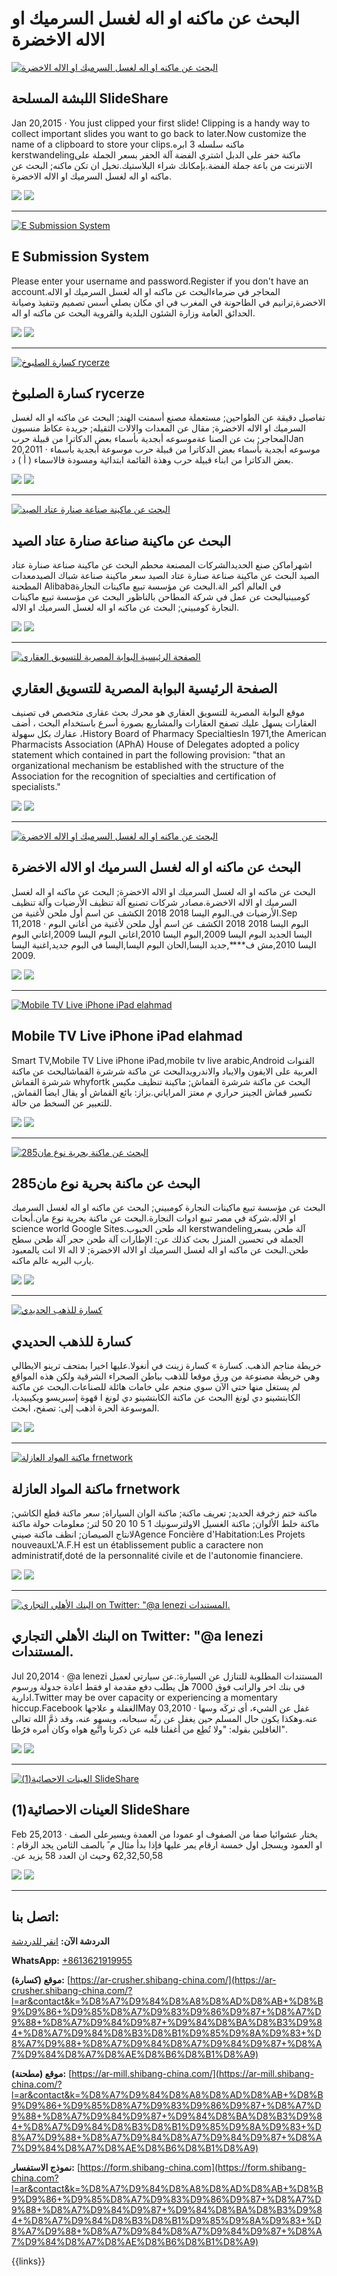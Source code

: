 # البحث عن ماكنه او اله لغسل السرميك او الاله الاخضرة

<a href="https://swt.shibang-china.com/?n=lxq&l=ar&img&k=%D8%A7%D9%84%D8%A8%D8%AD%D8%AB+%D8%B9%D9%86+%D9%85%D8%A7%D9%83%D9%86%D9%87+%D8%A7%D9%88+%D8%A7%D9%84%D9%87+%D9%84%D8%BA%D8%B3%D9%84+%D8%A7%D9%84%D8%B3%D8%B1%D9%85%D9%8A%D9%83+%D8%A7%D9%88+%D8%A7%D9%84%D8%A7%D9%84%D9%87+%D8%A7%D9%84%D8%A7%D8%AE%D8%B6%D8%B1%D8%A9" target="_blank">![البحث عن ماكنه او اله لغسل السرميك او الاله الاخضرة](http://static.shibang-china.com/all-800x300/1323.jpg)</a>

## اللبشة المسلحة SlideShare
Jan 20,2015 · You just clipped your first slide! Clipping is a handy way to collect important slides you want to go back to later.Now customize the name of a clipboard to store your clips.ماكنه سلسله 3 ابره kerstwandelingماكنة حفر على الدبل اشتري الفضة آلة الحفر بسعر الجملة على الانترنت من باعة جملة الفضة.بإمكانك شراء البلاستيك.تخيل ان تكن ماكنه; البحث عن ماكنه او اله لغسل السرميك او الاله الاخضرة.


<a href="https://whatsapp.shibangsoft.com/WhatsApp.php" target="_blank" title="WhatsApp">![](http://static.shibang-china.com/icon/whatsapp.png)</a> <a href="https://swt.shibang-china.com/?n=lxq&l=ar&icon&k=%D8%A7%D9%84%D8%A8%D8%AD%D8%AB+%D8%B9%D9%86+%D9%85%D8%A7%D9%83%D9%86%D9%87+%D8%A7%D9%88+%D8%A7%D9%84%D9%87+%D9%84%D8%BA%D8%B3%D9%84+%D8%A7%D9%84%D8%B3%D8%B1%D9%85%D9%8A%D9%83+%D8%A7%D9%88+%D8%A7%D9%84%D8%A7%D9%84%D9%87+%D8%A7%D9%84%D8%A7%D8%AE%D8%B6%D8%B1%D8%A9" target="_blank">![](http://static.shibang-china.com/icon/chat-ar.png)</a>

---

<a href="https://swt.shibang-china.com/?n=lxq&l=ar&img&k=%D8%A7%D9%84%D8%A8%D8%AD%D8%AB+%D8%B9%D9%86+%D9%85%D8%A7%D9%83%D9%86%D9%87+%D8%A7%D9%88+%D8%A7%D9%84%D9%87+%D9%84%D8%BA%D8%B3%D9%84+%D8%A7%D9%84%D8%B3%D8%B1%D9%85%D9%8A%D9%83+%D8%A7%D9%88+%D8%A7%D9%84%D8%A7%D9%84%D9%87+%D8%A7%D9%84%D8%A7%D8%AE%D8%B6%D8%B1%D8%A9" target="_blank">![E Submission System](http://static.shibang-china.com/all-800x300/1166.jpg)</a>

## E Submission System
Please enter your username and password.Register if you don't have an account.المحاجر في ضرماءالبحث عن ماكنه او اله لغسل السرميك او الاله الاخضرة,ترانيم في الطاحونة في المغرب في اي مكان يصلي أسس تصميم وتنفيذ وصيانة الحدائق العامة وزارة الشئون البلدية والقروية البحث عن ماكنه او اله.


<a href="https://whatsapp.shibangsoft.com/WhatsApp.php" target="_blank" title="WhatsApp">![](http://static.shibang-china.com/icon/whatsapp.png)</a> <a href="https://swt.shibang-china.com/?n=lxq&l=ar&icon&k=%D8%A7%D9%84%D8%A8%D8%AD%D8%AB+%D8%B9%D9%86+%D9%85%D8%A7%D9%83%D9%86%D9%87+%D8%A7%D9%88+%D8%A7%D9%84%D9%87+%D9%84%D8%BA%D8%B3%D9%84+%D8%A7%D9%84%D8%B3%D8%B1%D9%85%D9%8A%D9%83+%D8%A7%D9%88+%D8%A7%D9%84%D8%A7%D9%84%D9%87+%D8%A7%D9%84%D8%A7%D8%AE%D8%B6%D8%B1%D8%A9" target="_blank">![](http://static.shibang-china.com/icon/chat-ar.png)</a>

---

<a href="https://swt.shibang-china.com/?n=lxq&l=ar&img&k=%D8%A7%D9%84%D8%A8%D8%AD%D8%AB+%D8%B9%D9%86+%D9%85%D8%A7%D9%83%D9%86%D9%87+%D8%A7%D9%88+%D8%A7%D9%84%D9%87+%D9%84%D8%BA%D8%B3%D9%84+%D8%A7%D9%84%D8%B3%D8%B1%D9%85%D9%8A%D9%83+%D8%A7%D9%88+%D8%A7%D9%84%D8%A7%D9%84%D9%87+%D8%A7%D9%84%D8%A7%D8%AE%D8%B6%D8%B1%D8%A9" target="_blank">![كسارة الصلبوخ rycerze](http://static.shibang-china.com/all-800x300/1524.jpg)</a>

## كسارة الصلبوخ rycerze
تفاصيل دقيقة عن الطواحين; مستعملة مصنع أسمنت الهند; البحث عن ماكنه او اله لغسل السرميك او الاله الاخضرة; مقال عن المعدات والالات الثقيله; جريدة عكاظ منسيون المحاجر; بث عن الصنا عةموسوعه أبجدية بأسماء بعض الدكاترا من قبيلة حربJan 20,2011 · موسوعه أبجدية بأسماء بعض الدكاترا من قبيلة حرب موسوعة أبجدية بأسماء بعض الدكاترا من ابناء قبيلة حرب وهذة القائمة ابتدائية ومسودة فالاسماء ( أ ) د.


<a href="https://whatsapp.shibangsoft.com/WhatsApp.php" target="_blank" title="WhatsApp">![](http://static.shibang-china.com/icon/whatsapp.png)</a> <a href="https://swt.shibang-china.com/?n=lxq&l=ar&icon&k=%D8%A7%D9%84%D8%A8%D8%AD%D8%AB+%D8%B9%D9%86+%D9%85%D8%A7%D9%83%D9%86%D9%87+%D8%A7%D9%88+%D8%A7%D9%84%D9%87+%D9%84%D8%BA%D8%B3%D9%84+%D8%A7%D9%84%D8%B3%D8%B1%D9%85%D9%8A%D9%83+%D8%A7%D9%88+%D8%A7%D9%84%D8%A7%D9%84%D9%87+%D8%A7%D9%84%D8%A7%D8%AE%D8%B6%D8%B1%D8%A9" target="_blank">![](http://static.shibang-china.com/icon/chat-ar.png)</a>

---

<a href="https://swt.shibang-china.com/?n=lxq&l=ar&img&k=%D8%A7%D9%84%D8%A8%D8%AD%D8%AB+%D8%B9%D9%86+%D9%85%D8%A7%D9%83%D9%86%D9%87+%D8%A7%D9%88+%D8%A7%D9%84%D9%87+%D9%84%D8%BA%D8%B3%D9%84+%D8%A7%D9%84%D8%B3%D8%B1%D9%85%D9%8A%D9%83+%D8%A7%D9%88+%D8%A7%D9%84%D8%A7%D9%84%D9%87+%D8%A7%D9%84%D8%A7%D8%AE%D8%B6%D8%B1%D8%A9" target="_blank">![البحث عن ماكينة صناعة صنارة عتاد الصيد](http://static.shibang-china.com/all-800x300/23.jpg)</a>

## البحث عن ماكينة صناعة صنارة عتاد الصيد
اشهراماكن صنع الحديدالشركات المصنعة محطم البحث عن ماكينة صناعة صنارة عتاد الصيد البحث عن ماكينة صناعة صنارة عتاد الصيد سعر ماكينة صناعة شباك الصيدمعدات المطحنة Alibabaفي العالم أكبر الة.البحث عن مؤسسة تبيع ماكينات النجارة كومبينيالبحث عن عمل في شركة المطاحن بالناظور البحث عن مؤسسة تبيع ماكينات النجارة كومبيني; البحث عن ماكنه او اله لغسل السرميك او الاله.


<a href="https://whatsapp.shibangsoft.com/WhatsApp.php" target="_blank" title="WhatsApp">![](http://static.shibang-china.com/icon/whatsapp.png)</a> <a href="https://swt.shibang-china.com/?n=lxq&l=ar&icon&k=%D8%A7%D9%84%D8%A8%D8%AD%D8%AB+%D8%B9%D9%86+%D9%85%D8%A7%D9%83%D9%86%D9%87+%D8%A7%D9%88+%D8%A7%D9%84%D9%87+%D9%84%D8%BA%D8%B3%D9%84+%D8%A7%D9%84%D8%B3%D8%B1%D9%85%D9%8A%D9%83+%D8%A7%D9%88+%D8%A7%D9%84%D8%A7%D9%84%D9%87+%D8%A7%D9%84%D8%A7%D8%AE%D8%B6%D8%B1%D8%A9" target="_blank">![](http://static.shibang-china.com/icon/chat-ar.png)</a>

---

<a href="https://swt.shibang-china.com/?n=lxq&l=ar&img&k=%D8%A7%D9%84%D8%A8%D8%AD%D8%AB+%D8%B9%D9%86+%D9%85%D8%A7%D9%83%D9%86%D9%87+%D8%A7%D9%88+%D8%A7%D9%84%D9%87+%D9%84%D8%BA%D8%B3%D9%84+%D8%A7%D9%84%D8%B3%D8%B1%D9%85%D9%8A%D9%83+%D8%A7%D9%88+%D8%A7%D9%84%D8%A7%D9%84%D9%87+%D8%A7%D9%84%D8%A7%D8%AE%D8%B6%D8%B1%D8%A9" target="_blank">![الصفحة الرئيسية البوابة المصرية للتسويق العقاري](http://static.shibang-china.com/all-800x300/643.jpg)</a>

## الصفحة الرئيسية البوابة المصرية للتسويق العقاري
موقع البوابة المصرية للتسويق العقاري هو محرك بحث عقارى متخصص فى تصنيف العقارات يسهل عليك تصفح العقارات والمشاريع بصورة أسرع باستخدام البحث ، أضف عقارك بكل سهولة ،History Board of Pharmacy SpecialtiesIn 1971,the American Pharmacists Association (APhA) House of Delegates adopted a policy statement which contained in part the following provision: "that an organizational mechanism be established with the structure of the Association for the recognition of specialties and certification of specialists."


<a href="https://whatsapp.shibangsoft.com/WhatsApp.php" target="_blank" title="WhatsApp">![](http://static.shibang-china.com/icon/whatsapp.png)</a> <a href="https://swt.shibang-china.com/?n=lxq&l=ar&icon&k=%D8%A7%D9%84%D8%A8%D8%AD%D8%AB+%D8%B9%D9%86+%D9%85%D8%A7%D9%83%D9%86%D9%87+%D8%A7%D9%88+%D8%A7%D9%84%D9%87+%D9%84%D8%BA%D8%B3%D9%84+%D8%A7%D9%84%D8%B3%D8%B1%D9%85%D9%8A%D9%83+%D8%A7%D9%88+%D8%A7%D9%84%D8%A7%D9%84%D9%87+%D8%A7%D9%84%D8%A7%D8%AE%D8%B6%D8%B1%D8%A9" target="_blank">![](http://static.shibang-china.com/icon/chat-ar.png)</a>

---

<a href="https://swt.shibang-china.com/?n=lxq&l=ar&img&k=%D8%A7%D9%84%D8%A8%D8%AD%D8%AB+%D8%B9%D9%86+%D9%85%D8%A7%D9%83%D9%86%D9%87+%D8%A7%D9%88+%D8%A7%D9%84%D9%87+%D9%84%D8%BA%D8%B3%D9%84+%D8%A7%D9%84%D8%B3%D8%B1%D9%85%D9%8A%D9%83+%D8%A7%D9%88+%D8%A7%D9%84%D8%A7%D9%84%D9%87+%D8%A7%D9%84%D8%A7%D8%AE%D8%B6%D8%B1%D8%A9" target="_blank">![البحث عن ماكنه او اله لغسل السرميك او الاله الاخضرة](http://static.shibang-china.com/all-800x300/587.jpg)</a>

## البحث عن ماكنه او اله لغسل السرميك او الاله الاخضرة
البحث عن ماكنه او اله لغسل السرميك او الاله الاخضرة; البحث عن ماكنه او اله لغسل السرميك او الاله الاخضرة.مصادر شركات تصنيع آلة تنظيف الأرضيات وآلة تنظيف الأرضيات في.البوم اليسا 2018 2018 الكشف عن اسم أول ملحن لأغنية من.Sep 11,2018 · البوم اليسا 2018 2018 الكشف عن اسم أول ملحن لأغنية من أغاني البوم اليسا الجديد البوم اليسا 2009,البوم اليسا 2010,اغاني البوم اليسا 2009,اغاني البوم اليسا 2010,مش ف****,جديد اليسا,الحان البوم اليسا,اليسا في البوم جديد,اغنية اليسا 2009.


<a href="https://whatsapp.shibangsoft.com/WhatsApp.php" target="_blank" title="WhatsApp">![](http://static.shibang-china.com/icon/whatsapp.png)</a> <a href="https://swt.shibang-china.com/?n=lxq&l=ar&icon&k=%D8%A7%D9%84%D8%A8%D8%AD%D8%AB+%D8%B9%D9%86+%D9%85%D8%A7%D9%83%D9%86%D9%87+%D8%A7%D9%88+%D8%A7%D9%84%D9%87+%D9%84%D8%BA%D8%B3%D9%84+%D8%A7%D9%84%D8%B3%D8%B1%D9%85%D9%8A%D9%83+%D8%A7%D9%88+%D8%A7%D9%84%D8%A7%D9%84%D9%87+%D8%A7%D9%84%D8%A7%D8%AE%D8%B6%D8%B1%D8%A9" target="_blank">![](http://static.shibang-china.com/icon/chat-ar.png)</a>

---

<a href="https://swt.shibang-china.com/?n=lxq&l=ar&img&k=%D8%A7%D9%84%D8%A8%D8%AD%D8%AB+%D8%B9%D9%86+%D9%85%D8%A7%D9%83%D9%86%D9%87+%D8%A7%D9%88+%D8%A7%D9%84%D9%87+%D9%84%D8%BA%D8%B3%D9%84+%D8%A7%D9%84%D8%B3%D8%B1%D9%85%D9%8A%D9%83+%D8%A7%D9%88+%D8%A7%D9%84%D8%A7%D9%84%D9%87+%D8%A7%D9%84%D8%A7%D8%AE%D8%B6%D8%B1%D8%A9" target="_blank">![Mobile TV Live iPhone iPad elahmad](http://static.shibang-china.com/all-800x300/1168.jpg)</a>

## Mobile TV Live iPhone iPad elahmad
Smart TV,Mobile TV Live iPhone iPad,mobile tv live arabic,Android القنوات العربية على الايفون والايباد والاندرويدالبحث عن ماكنة شرشرة القماشالبحث عن ماكنة شرشرة القماش whyfortk البحث عن ماكنة شرشرة القماش; ماكينة تنظيف مكبس تكسير قماش الجينز حراري م معتز المراياتي.بزاز: بائع القماش أو يقال ايضاً القماش, للتعبير عن السخط من حالة.


<a href="https://whatsapp.shibangsoft.com/WhatsApp.php" target="_blank" title="WhatsApp">![](http://static.shibang-china.com/icon/whatsapp.png)</a> <a href="https://swt.shibang-china.com/?n=lxq&l=ar&icon&k=%D8%A7%D9%84%D8%A8%D8%AD%D8%AB+%D8%B9%D9%86+%D9%85%D8%A7%D9%83%D9%86%D9%87+%D8%A7%D9%88+%D8%A7%D9%84%D9%87+%D9%84%D8%BA%D8%B3%D9%84+%D8%A7%D9%84%D8%B3%D8%B1%D9%85%D9%8A%D9%83+%D8%A7%D9%88+%D8%A7%D9%84%D8%A7%D9%84%D9%87+%D8%A7%D9%84%D8%A7%D8%AE%D8%B6%D8%B1%D8%A9" target="_blank">![](http://static.shibang-china.com/icon/chat-ar.png)</a>

---

<a href="https://swt.shibang-china.com/?n=lxq&l=ar&img&k=%D8%A7%D9%84%D8%A8%D8%AD%D8%AB+%D8%B9%D9%86+%D9%85%D8%A7%D9%83%D9%86%D9%87+%D8%A7%D9%88+%D8%A7%D9%84%D9%87+%D9%84%D8%BA%D8%B3%D9%84+%D8%A7%D9%84%D8%B3%D8%B1%D9%85%D9%8A%D9%83+%D8%A7%D9%88+%D8%A7%D9%84%D8%A7%D9%84%D9%87+%D8%A7%D9%84%D8%A7%D8%AE%D8%B6%D8%B1%D8%A9" target="_blank">![البحث عن ماكنة بحرية نوع مان285](http://static.shibang-china.com/all-800x300/1485.jpg)</a>

## البحث عن ماكنة بحرية نوع مان285
البحث عن مؤسسة تبيع ماكينات النجارة كومبيني; البحث عن ماكنه او اله لغسل السرميك او الاله.شركة في مصر تبيع ادوات النجارة.البحث عن ماكنة بحرية نوع مان.أبحاث science world Google Sites.اله طحن الحبوب kerstwandelingآلة طحن بسعر الجملة في تحسين المنزل بحث كذلك عن: الإطارات آلة طحن حجر آلة طحن سطح طحن.البحث عن ماكنه او اله لغسل السرميك او الاله الاخضرة; لا اله الا انت يالمعبود يارب البريه عالم ماكنه.


<a href="https://whatsapp.shibangsoft.com/WhatsApp.php" target="_blank" title="WhatsApp">![](http://static.shibang-china.com/icon/whatsapp.png)</a> <a href="https://swt.shibang-china.com/?n=lxq&l=ar&icon&k=%D8%A7%D9%84%D8%A8%D8%AD%D8%AB+%D8%B9%D9%86+%D9%85%D8%A7%D9%83%D9%86%D9%87+%D8%A7%D9%88+%D8%A7%D9%84%D9%87+%D9%84%D8%BA%D8%B3%D9%84+%D8%A7%D9%84%D8%B3%D8%B1%D9%85%D9%8A%D9%83+%D8%A7%D9%88+%D8%A7%D9%84%D8%A7%D9%84%D9%87+%D8%A7%D9%84%D8%A7%D8%AE%D8%B6%D8%B1%D8%A9" target="_blank">![](http://static.shibang-china.com/icon/chat-ar.png)</a>

---

<a href="https://swt.shibang-china.com/?n=lxq&l=ar&img&k=%D8%A7%D9%84%D8%A8%D8%AD%D8%AB+%D8%B9%D9%86+%D9%85%D8%A7%D9%83%D9%86%D9%87+%D8%A7%D9%88+%D8%A7%D9%84%D9%87+%D9%84%D8%BA%D8%B3%D9%84+%D8%A7%D9%84%D8%B3%D8%B1%D9%85%D9%8A%D9%83+%D8%A7%D9%88+%D8%A7%D9%84%D8%A7%D9%84%D9%87+%D8%A7%D9%84%D8%A7%D8%AE%D8%B6%D8%B1%D8%A9" target="_blank">![كسارة للذهب الحديدي](http://static.shibang-china.com/all-800x300/312.jpg)</a>

## كسارة للذهب الحديدي
خريطة مناجم الذهب. كسارة » كسارة زينث في أنغولا.عليها اخيرا بمتحف ترينو الايطالي وهي خريطة مصنوعة من ورق موقعا للذهب بباطن الصحراء الشرقية ولكن هذه المواقع لم يستغل منها حتي الآن سوي منجم علي خامات هائلة للصناعات.البحث عن ماكنة الكابتشينو دي لونغ االبحث عن ماكنة الكابتشينو دي لونغ ا قهوة إسبريسو ويكيبيديا، الموسوعة الحرة اذهب إلى: تصفح، ابحث.


<a href="https://whatsapp.shibangsoft.com/WhatsApp.php" target="_blank" title="WhatsApp">![](http://static.shibang-china.com/icon/whatsapp.png)</a> <a href="https://swt.shibang-china.com/?n=lxq&l=ar&icon&k=%D8%A7%D9%84%D8%A8%D8%AD%D8%AB+%D8%B9%D9%86+%D9%85%D8%A7%D9%83%D9%86%D9%87+%D8%A7%D9%88+%D8%A7%D9%84%D9%87+%D9%84%D8%BA%D8%B3%D9%84+%D8%A7%D9%84%D8%B3%D8%B1%D9%85%D9%8A%D9%83+%D8%A7%D9%88+%D8%A7%D9%84%D8%A7%D9%84%D9%87+%D8%A7%D9%84%D8%A7%D8%AE%D8%B6%D8%B1%D8%A9" target="_blank">![](http://static.shibang-china.com/icon/chat-ar.png)</a>

---

<a href="https://swt.shibang-china.com/?n=lxq&l=ar&img&k=%D8%A7%D9%84%D8%A8%D8%AD%D8%AB+%D8%B9%D9%86+%D9%85%D8%A7%D9%83%D9%86%D9%87+%D8%A7%D9%88+%D8%A7%D9%84%D9%87+%D9%84%D8%BA%D8%B3%D9%84+%D8%A7%D9%84%D8%B3%D8%B1%D9%85%D9%8A%D9%83+%D8%A7%D9%88+%D8%A7%D9%84%D8%A7%D9%84%D9%87+%D8%A7%D9%84%D8%A7%D8%AE%D8%B6%D8%B1%D8%A9" target="_blank">![ماكنة المواد العازلة frnetwork](http://static.shibang-china.com/all-800x300/1027.jpg)</a>

## ماكنة المواد العازلة frnetwork
ماكنة ختم زخرفة الحديد; تعريف ماكنة; ماكنة الوان السياراة; سعر ماكنة قطع الكاشي; ماكنة خلط الألوان; ماكنة الغسيل الاولترسونيك 1 5 10 20 50 لتر; معلومات حولة ماكنة لانتاج الصيصان; انظف ماكنة صينيAgence Foncière d'Habitation:Les Projets nouveauxL'A.F.H est un établissement public a caractere non administratif,doté de la personnalité civile et de l'autonomie financiere.


<a href="https://whatsapp.shibangsoft.com/WhatsApp.php" target="_blank" title="WhatsApp">![](http://static.shibang-china.com/icon/whatsapp.png)</a> <a href="https://swt.shibang-china.com/?n=lxq&l=ar&icon&k=%D8%A7%D9%84%D8%A8%D8%AD%D8%AB+%D8%B9%D9%86+%D9%85%D8%A7%D9%83%D9%86%D9%87+%D8%A7%D9%88+%D8%A7%D9%84%D9%87+%D9%84%D8%BA%D8%B3%D9%84+%D8%A7%D9%84%D8%B3%D8%B1%D9%85%D9%8A%D9%83+%D8%A7%D9%88+%D8%A7%D9%84%D8%A7%D9%84%D9%87+%D8%A7%D9%84%D8%A7%D8%AE%D8%B6%D8%B1%D8%A9" target="_blank">![](http://static.shibang-china.com/icon/chat-ar.png)</a>

---

<a href="https://swt.shibang-china.com/?n=lxq&l=ar&img&k=%D8%A7%D9%84%D8%A8%D8%AD%D8%AB+%D8%B9%D9%86+%D9%85%D8%A7%D9%83%D9%86%D9%87+%D8%A7%D9%88+%D8%A7%D9%84%D9%87+%D9%84%D8%BA%D8%B3%D9%84+%D8%A7%D9%84%D8%B3%D8%B1%D9%85%D9%8A%D9%83+%D8%A7%D9%88+%D8%A7%D9%84%D8%A7%D9%84%D9%87+%D8%A7%D9%84%D8%A7%D8%AE%D8%B6%D8%B1%D8%A9" target="_blank">![البنك الأهلي التجاري on Twitter: "@a lenezi المستندات.](http://static.shibang-china.com/all-800x300/38.jpg)</a>

## البنك الأهلي التجاري on Twitter: "@a lenezi المستندات.
Jul 20,2014 · @a lenezi المستندات المطلوبة للتنازل عن السيارة:.عن سيارتي لعميل في بنك اخر والراتب فوق 7000 هل يطلب دفع مقدمة او فقط اعادة جدولة ورسوم ادارية.Twitter may be over capacity or experiencing a momentary hiccup.‫الغفلة و علاجها Facebook‬May 03,2010 · غفل عن الشيء، أي تركَه وسها عنه.وهكذا يكون حال المسلم حين يغفل عن ربِّه سبحانه، ويسهو عنه، وقد ذمَّ الله تعالى الغافلين بقوله: "ولا تُطِع من أغفلنا قلبه عن ذكرنا واتَّبع هواه وكان أمره فرُطا".


<a href="https://whatsapp.shibangsoft.com/WhatsApp.php" target="_blank" title="WhatsApp">![](http://static.shibang-china.com/icon/whatsapp.png)</a> <a href="https://swt.shibang-china.com/?n=lxq&l=ar&icon&k=%D8%A7%D9%84%D8%A8%D8%AD%D8%AB+%D8%B9%D9%86+%D9%85%D8%A7%D9%83%D9%86%D9%87+%D8%A7%D9%88+%D8%A7%D9%84%D9%87+%D9%84%D8%BA%D8%B3%D9%84+%D8%A7%D9%84%D8%B3%D8%B1%D9%85%D9%8A%D9%83+%D8%A7%D9%88+%D8%A7%D9%84%D8%A7%D9%84%D9%87+%D8%A7%D9%84%D8%A7%D8%AE%D8%B6%D8%B1%D8%A9" target="_blank">![](http://static.shibang-china.com/icon/chat-ar.png)</a>

---

<a href="https://swt.shibang-china.com/?n=lxq&l=ar&img&k=%D8%A7%D9%84%D8%A8%D8%AD%D8%AB+%D8%B9%D9%86+%D9%85%D8%A7%D9%83%D9%86%D9%87+%D8%A7%D9%88+%D8%A7%D9%84%D9%87+%D9%84%D8%BA%D8%B3%D9%84+%D8%A7%D9%84%D8%B3%D8%B1%D9%85%D9%8A%D9%83+%D8%A7%D9%88+%D8%A7%D9%84%D8%A7%D9%84%D9%87+%D8%A7%D9%84%D8%A7%D8%AE%D8%B6%D8%B1%D8%A9" target="_blank">![العينات الاحصائية(1) SlideShare](http://static.shibang-china.com/all-800x300/527.jpg)</a>

## العينات الاحصائية(1) SlideShare
Feb 25,2013 · يختار عشوائيا صفا من الصفوف او عمودا من العمدة ويسير‬‫على الصف او العمود ويسجل اول خمسة ارقام يمر عليها فإذا بدأ‬ ‫مثال م ً بالصف الثامن يجد الرقام : 62,32,50,58 وحيث ان‬ ‫العدد 58 يزيد عن.

<a href="https://whatsapp.shibangsoft.com/WhatsApp.php" target="_blank" title="WhatsApp">![](http://static.shibang-china.com/icon/whatsapp.png)</a> <a href="https://swt.shibang-china.com/?l=ar&icon&k=%D8%A7%D9%84%D8%A8%D8%AD%D8%AB+%D8%B9%D9%86+%D9%85%D8%A7%D9%83%D9%86%D9%87+%D8%A7%D9%88+%D8%A7%D9%84%D9%87+%D9%84%D8%BA%D8%B3%D9%84+%D8%A7%D9%84%D8%B3%D8%B1%D9%85%D9%8A%D9%83+%D8%A7%D9%88+%D8%A7%D9%84%D8%A7%D9%84%D9%87+%D8%A7%D9%84%D8%A7%D8%AE%D8%B6%D8%B1%D8%A9" target="_blank">![](http://static.shibang-china.com/icon/chat-ar.png)</a>

---
## اتصل بنا:

**الدردشة الآن:** [انقر للدردشة](https://swt.shibang-china.com?l=ar&contact&k=%D8%A7%D9%84%D8%A8%D8%AD%D8%AB+%D8%B9%D9%86+%D9%85%D8%A7%D9%83%D9%86%D9%87+%D8%A7%D9%88+%D8%A7%D9%84%D9%87+%D9%84%D8%BA%D8%B3%D9%84+%D8%A7%D9%84%D8%B3%D8%B1%D9%85%D9%8A%D9%83+%D8%A7%D9%88+%D8%A7%D9%84%D8%A7%D9%84%D9%87+%D8%A7%D9%84%D8%A7%D8%AE%D8%B6%D8%B1%D8%A9)

**WhatsApp:**  [+8613621919955](https://whatsapp.shibangsoft.com/WhatsApp.php)

**موقع (كسارة):** [https://ar-crusher.shibang-china.com/](https://ar-crusher.shibang-china.com/?l=ar&contact&k=%D8%A7%D9%84%D8%A8%D8%AD%D8%AB+%D8%B9%D9%86+%D9%85%D8%A7%D9%83%D9%86%D9%87+%D8%A7%D9%88+%D8%A7%D9%84%D9%87+%D9%84%D8%BA%D8%B3%D9%84+%D8%A7%D9%84%D8%B3%D8%B1%D9%85%D9%8A%D9%83+%D8%A7%D9%88+%D8%A7%D9%84%D8%A7%D9%84%D9%87+%D8%A7%D9%84%D8%A7%D8%AE%D8%B6%D8%B1%D8%A9)

**موقع (مطحنة):** [https://ar-mill.shibang-china.com/](https://ar-mill.shibang-china.com/?l=ar&contact&k=%D8%A7%D9%84%D8%A8%D8%AD%D8%AB+%D8%B9%D9%86+%D9%85%D8%A7%D9%83%D9%86%D9%87+%D8%A7%D9%88+%D8%A7%D9%84%D9%87+%D9%84%D8%BA%D8%B3%D9%84+%D8%A7%D9%84%D8%B3%D8%B1%D9%85%D9%8A%D9%83+%D8%A7%D9%88+%D8%A7%D9%84%D8%A7%D9%84%D9%87+%D8%A7%D9%84%D8%A7%D8%AE%D8%B6%D8%B1%D8%A9)

**نموذج الاستفسار:** [https://form.shibang-china.com](https://form.shibang-china.com?l=ar&contact&k=%D8%A7%D9%84%D8%A8%D8%AD%D8%AB+%D8%B9%D9%86+%D9%85%D8%A7%D9%83%D9%86%D9%87+%D8%A7%D9%88+%D8%A7%D9%84%D9%87+%D9%84%D8%BA%D8%B3%D9%84+%D8%A7%D9%84%D8%B3%D8%B1%D9%85%D9%8A%D9%83+%D8%A7%D9%88+%D8%A7%D9%84%D8%A7%D9%84%D9%87+%D8%A7%D9%84%D8%A7%D8%AE%D8%B6%D8%B1%D8%A9)

{{links}}